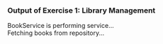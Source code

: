 ### Output of Exercise 1: Library Management
BookService is performing service...
<br />
Fetching books from repository...
